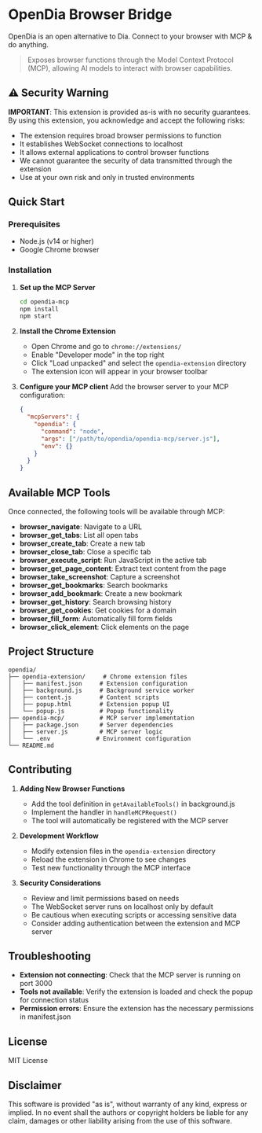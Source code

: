 # OpenDia Browser Bridge

OpenDia is an open alternative to Dia. Connect to your browser with MCP & do anything.
> Exposes browser functions through the Model Context Protocol (MCP), allowing AI models to interact with browser capabilities.

## ⚠️ Security Warning

**IMPORTANT**: This extension is provided as-is with no security guarantees. By using this extension, you acknowledge and accept the following risks:

- The extension requires broad browser permissions to function
- It establishes WebSocket connections to localhost
- It allows external applications to control browser functions
- We cannot guarantee the security of data transmitted through the extension
- Use at your own risk and only in trusted environments

## Quick Start

### Prerequisites
- Node.js (v14 or higher)
- Google Chrome browser

### Installation

1. **Set up the MCP Server**
   ```bash
   cd opendia-mcp
   npm install
   npm start
   ```

2. **Install the Chrome Extension**
   - Open Chrome and go to `chrome://extensions/`
   - Enable "Developer mode" in the top right
   - Click "Load unpacked" and select the `opendia-extension` directory
   - The extension icon will appear in your browser toolbar

3. **Configure your MCP client**
   Add the browser server to your MCP configuration:
   ```json
   {
     "mcpServers": {
       "opendia": {
         "command": "node",
         "args": ["/path/to/opendia/opendia-mcp/server.js"],
         "env": {}
       }
     }
   }
   ```

## Available MCP Tools

Once connected, the following tools will be available through MCP:

- **browser_navigate**: Navigate to a URL
- **browser_get_tabs**: List all open tabs
- **browser_create_tab**: Create a new tab
- **browser_close_tab**: Close a specific tab
- **browser_execute_script**: Run JavaScript in the active tab
- **browser_get_page_content**: Extract text content from the page
- **browser_take_screenshot**: Capture a screenshot
- **browser_get_bookmarks**: Search bookmarks
- **browser_add_bookmark**: Create a new bookmark
- **browser_get_history**: Search browsing history
- **browser_get_cookies**: Get cookies for a domain
- **browser_fill_form**: Automatically fill form fields
- **browser_click_element**: Click elements on the page

## Project Structure

```
opendia/
├── opendia-extension/     # Chrome extension files
│   ├── manifest.json     # Extension configuration
│   ├── background.js     # Background service worker
│   ├── content.js        # Content scripts
│   ├── popup.html        # Extension popup UI
│   └── popup.js          # Popup functionality
├── opendia-mcp/          # MCP server implementation
│   ├── package.json      # Server dependencies
│   ├── server.js         # MCP server logic
│   └── .env             # Environment configuration
└── README.md
```

## Contributing

1. **Adding New Browser Functions**
   - Add the tool definition in `getAvailableTools()` in background.js
   - Implement the handler in `handleMCPRequest()`
   - The tool will automatically be registered with the MCP server

2. **Development Workflow**
   - Modify extension files in the `opendia-extension` directory
   - Reload the extension in Chrome to see changes
   - Test new functionality through the MCP interface

3. **Security Considerations**
   - Review and limit permissions based on needs
   - The WebSocket server runs on localhost only by default
   - Be cautious when executing scripts or accessing sensitive data
   - Consider adding authentication between the extension and MCP server

## Troubleshooting

- **Extension not connecting**: Check that the MCP server is running on port 3000
- **Tools not available**: Verify the extension is loaded and check the popup for connection status
- **Permission errors**: Ensure the extension has the necessary permissions in manifest.json

## License

MIT License

## Disclaimer

This software is provided "as is", without warranty of any kind, express or implied. In no event shall the authors or copyright holders be liable for any claim, damages or other liability arising from the use of this software.
